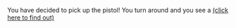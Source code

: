 You have decided to pick up the pistol! You turn around and you see a [(click here to find out)](pistol/seeZombie2.md)